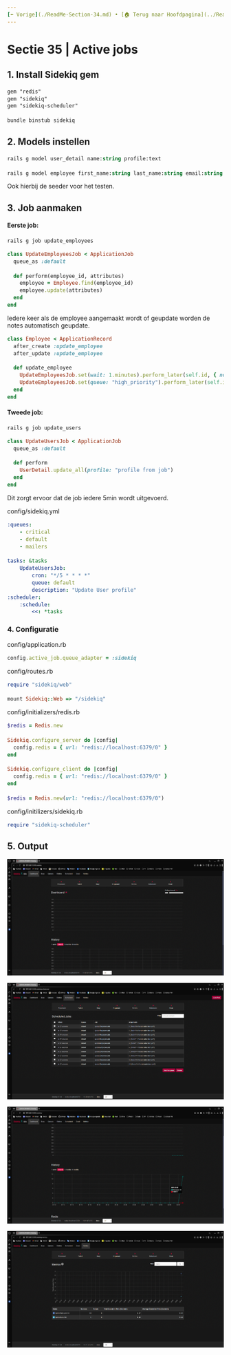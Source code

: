 ```yaml
---
[⬅️ Vorige](./ReadMe-Section-34.md) • [🏠 Terug naar Hoofdpagina](../ReadMe.md) • [Volgende ➡️](./ReadMe-Section-36.md)
---
```


# Sectie 35 | Active jobs

## 1. Install Sidekiq gem

```ps
gem "redis"
gem "sidekiq"
gem "sidekiq-scheduler"

bundle binstub sidekiq
```

## 2. Models instellen

```ps
rails g model user_detail name:string profile:text

rails g model employee first_name:string last_name:string email:string notes:text
```

Ook hierbij de seeder voor het testen.

## 3. Job aanmaken

#### Eerste job:

```ps
rails g job update_employees
```

```rb
class UpdateEmployeesJob < ApplicationJob
  queue_as :default

  def perform(employee_id, attributes)
    employee = Employee.find(employee_id)
    employee.update(attributes)
  end
end
```

Iedere keer als de employee aangemaakt wordt of geupdate worden de notes automatisch geupdate.

```rb
class Employee < ApplicationRecord
  after_create :update_employee
  after_update :update_employee

  def update_employee
    UpdateEmployeesJob.set(wait: 1.minutes).perform_later(self.id, { notes: "create notes from job" }) if saved_changes.key?(:created_at)
    UpdateEmployeesJob.set(queue: "high_priority").perform_later(self.id, { notes: "update notes from job" }) if saved_changes.key?(:updated_at)
  end
end
```

#### Tweede job:

```ps
rails g job update_users
```

```rb
class UpdateUsersJob < ApplicationJob
  queue_as :default

  def perform
    UserDetail.update_all(profile: "profile from job")
  end
end
```

Dit zorgt ervoor dat de job iedere 5min wordt uitgevoerd.

config/sidekiq.yml

```yml
:queues:
    - critical
    - default
    - mailers

tasks: &tasks
    UpdateUsersJob:
        cron: "*/5 * * * *"
        queue: default
        description: "Update User profile"
:scheduler:
    :schedule:
        <<: *tasks
```

### 4. Configuratie

config/application.rb

```rb
config.active_job.queue_adapter = :sidekiq
```

config/routes.rb

```rb
require "sidekiq/web"

mount Sidekiq::Web => "/sidekiq"
```

config/initializers/redis.rb

```rb
$redis = Redis.new

Sidekiq.configure_server do |config|
  config.redis = { url: "redis://localhost:6379/0" }
end

Sidekiq.configure_client do |config|
  config.redis = { url: "redis://localhost:6379/0" }
end

$redis = Redis.new(url: "redis://localhost:6379/0")
```

config/initilizers/sidekiq.rb

```rb
require "sidekiq-scheduler"
```

## 5. Output

![](../images/jobs-1.png)

![](../images/jobs-2.png)

![](../images/jobs-3.png)

![](../images/jobs-4.png)
